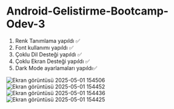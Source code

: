 # Android-Gelistirme-Bootcamp-Odev-3
1) Renk Tanımlama yapıldı ✅
2) Font kullanımı yapıldı ✅
3) Çoklu Dil Desteği yapıldı ✅
4) Çoklu Ekran Desteği yapıldı ✅
5) Dark Mode ayarlamaları yapıldı✅

![Ekran görüntüsü 2025-05-01 154506](https://github.com/user-attachments/assets/b6e8f296-4341-4fee-a7d0-546d2abe6969)
![Ekran görüntüsü 2025-05-01 154452](https://github.com/user-attachments/assets/c65a0cc8-a091-47aa-bc0c-f94db9438028)
![Ekran görüntüsü 2025-05-01 154436](https://github.com/user-attachments/assets/d99ca96a-3647-4e81-8a66-a70ea08cd975)
![Ekran görüntüsü 2025-05-01 154425](https://github.com/user-attachments/assets/78fddaf6-8374-43b7-84c9-ff4d57effd33)

